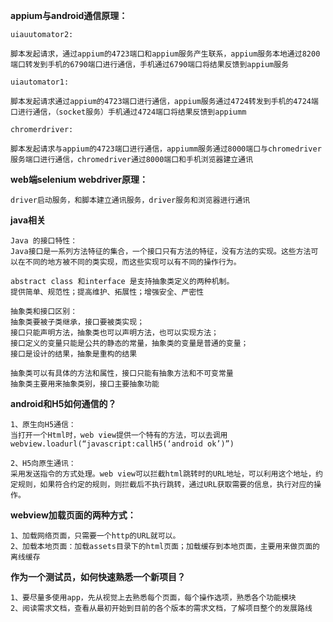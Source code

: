 **appium与android通信原理：**

    uiauutomator2:

    脚本发起请求，通过appium的4723端口和appium服务产生联系，appium服务本地通过8200端口转发到手机的6790端口进行通信，手机通过6790端口将结果反馈到appium服务

    uiautomator1:

    脚本发起请求通过appium的4723端口进行通信，appium服务通过4724转发到手机的4724端口进行通信，（socket服务）手机通过4724端口将结果反馈到appiumm

    chromerdriver:

    脚本发起请求与appium的4723端口进行通信，appiumm服务通过8000端口与chromedriver服务端口进行通信，chromedriver通过8000端口和手机浏览器建立通讯


**web端selenium  webdriver原理：**

    driver启动服务，和脚本建立通讯服务，driver服务和浏览器进行通讯


**java相关**

    Java 的接口特性：
    Java接口是一系列方法特征的集合，一个接口只有方法的特征，没有方法的实现。这些方法可以在不同的地方被不同的类实现，而这些实现可以有不同的操作行为。

    abstract class 和interface 是支持抽象类定义的两种机制。
    提供简单、规范性；提高维护、拓展性；增强安全、严密性

    抽象类和接口区别：
    抽象类要被子类继承，接口要被类实现；
    接口只能声明方法，抽象类也可以声明方法，也可以实现方法；
    接口定义的变量只能是公共的静态的常量，抽象类的变量是普通的变量；
    接口是设计的结果，抽象是重构的结果

    抽象类可以有具体的方法和属性，接口只能有抽象方法和不可变常量
    抽象类主要用来抽象类别，接口主要抽象功能

**android和H5如何通信的？**

    1、原生向H5通信：
    当打开一个Html时，web view提供一个特有的方法，可以去调用webview.loadurl(“javascript:callH5(‘android ok’)”)

    2、H5向原生通讯：
    采用发送指令的方式处理。web view可以拦截html跳转时的URL地址，可以利用这个地址，约定规则，如果符合约定的规则，则拦截后不执行跳转，通过URL获取需要的信息，执行对应的操作。

**webview加载页面的两种方式：**

    1、加载网络页面，只需要一个http的URL就可以。
    2、加载本地页面：加载assets目录下的html页面；加载缓存到本地页面，主要用来做页面的离线缓存


**作为一个测试员，如何快速熟悉一个新项目？**

    1、要尽量多使用app，先从视觉上去熟悉每个页面，每个操作选项，熟悉各个功能模块
    2、阅读需求文档，查看从最初开始到目前的各个版本的需求文档，了解项目整个的发展路线